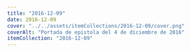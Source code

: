 ```yaml
---
title: "2016-12-09"
date: 2016-12-09
cover: "../../assets/itemCollections/2016-12-09/cover.png"
coverAlt: "Portada de epistola del 4 de diciembre de 2016"
itemCollection: "2016-12-09"
---
```


